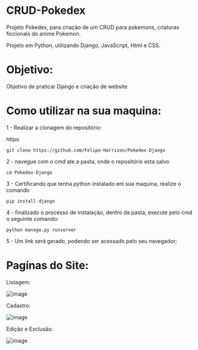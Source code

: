 # CRUD-Pokedex

Projeto Pokedex, para criação de um CRUD para pokemons, criaturas ficcionais do anime Pokemon.

Projeto em Python, utilizando Django, JavaScript, Html e CSS.

# Objetivo:
Objetivo de praticar Django e criação de website

# Como utilizar na sua maquina:

1 - Realizar a clonagem do repositório:

https:
```shell
git clone https://github.com/Felipe-Harrison/Pokedex-Django
```
2 - navegue com o cmd ate a pasta, onde o repositório esta salvo

```shell
cd Pokedex-Django
```
3 - Certificando que tenha python instalado em sua maquina, realize o comando

```shell
pip install django
```

4 - finalizado o processo de instalação, dentro da pasta, execute pelo cmd o seguinte comando:

```shell
python manage.py runserver
```

5 - Um link será gerado, podendo ser acessado pelo seu navegador;


# Pagínas do Site:

Listagem:

![image](https://user-images.githubusercontent.com/76136248/157353549-13398d14-358e-479d-9414-f83c483b16d2.png)

Cadastro:

![image](https://user-images.githubusercontent.com/76136248/157353628-6e2d0eee-4923-4b6e-a4f9-288b4df41216.png)

Edição e Exclusão:

![image](https://user-images.githubusercontent.com/76136248/157353709-a794243f-944a-4ad3-b6d9-16c065ba8971.png)


